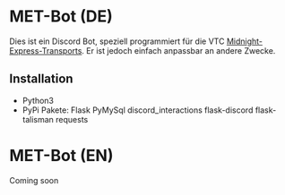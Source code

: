 # MET-Bot (DE)
Dies ist ein Discord Bot, speziell programmiert für die VTC [Midnight-Express-Transports](https://m-e-t.org).
Er ist jedoch einfach anpassbar an andere Zwecke.

## Installation
* Python3
* PyPi Pakete: Flask PyMySql discord_interactions flask-discord flask-talisman requests
# MET-Bot (EN)
Coming soon